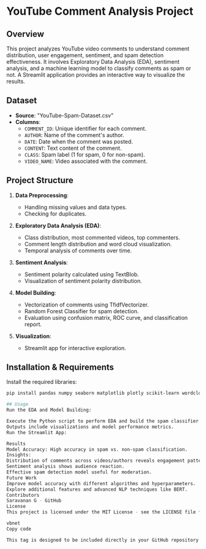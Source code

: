 # YouTube Comment Analysis Project

## Overview

This project analyzes YouTube video comments to understand comment distribution, user engagement, sentiment, and spam detection effectiveness. It involves Exploratory Data Analysis (EDA), sentiment analysis, and a machine learning model to classify comments as spam or not. A Streamlit application provides an interactive way to visualize the results.

## Dataset

- **Source**: "YouTube-Spam-Dataset.csv"
- **Columns**:
  - `COMMENT_ID`: Unique identifier for each comment.
  - `AUTHOR`: Name of the comment's author.
  - `DATE`: Date when the comment was posted.
  - `CONTENT`: Text content of the comment.
  - `CLASS`: Spam label (1 for spam, 0 for non-spam).
  - `VIDEO_NAME`: Video associated with the comment.

## Project Structure

1. **Data Preprocessing**:
   - Handling missing values and data types.
   - Checking for duplicates.
   
2. **Exploratory Data Analysis (EDA)**:
   - Class distribution, most commented videos, top commenters.
   - Comment length distribution and word cloud visualization.
   - Temporal analysis of comments over time.
   
3. **Sentiment Analysis**:
   - Sentiment polarity calculated using TextBlob.
   - Visualization of sentiment polarity distribution.

4. **Model Building**:
   - Vectorization of comments using TfidfVectorizer.
   - Random Forest Classifier for spam detection.
   - Evaluation using confusion matrix, ROC curve, and classification report.

5. **Visualization**:
   - Streamlit app for interactive exploration.

## Installation & Requirements

Install the required libraries:

```bash
pip install pandas numpy seaborn matplotlib plotly scikit-learn wordcloud textblob streamlit

## Usage
Run the EDA and Model Building:

Execute the Python script to perform EDA and build the spam classifier.
Outputs include visualizations and model performance metrics.
Run the Streamlit App:

Results
Model Accuracy: High accuracy in spam vs. non-spam classification.
Insights:
Distribution of comments across videos/authors reveals engagement patterns.
Sentiment analysis shows audience reaction.
Effective spam detection model useful for moderation.
Future Work
Improve model accuracy with different algorithms and hyperparameters.
Explore additional features and advanced NLP techniques like BERT.
Contributors
Saravanan G - GitHub
License
This project is licensed under the MIT License - see the LICENSE file for details.

vbnet
Copy code

This tag is designed to be included directly in your GitHub repository or project documentat
